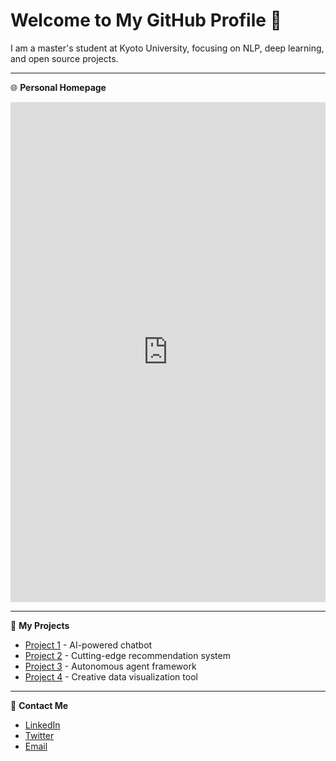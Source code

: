 # Welcome to My GitHub Profile 👋

I am a master's student at Kyoto University, focusing on NLP, deep learning, and open source projects.

---

🌐 **Personal Homepage**  
<iframe src="https://your-username.github.io" width="100%" height="800px" frameborder="0"></iframe>

---

🚀 **My Projects**  
- [Project 1](https://github.com/your-username/project1) - AI-powered chatbot  
- [Project 2](https://github.com/your-username/project2) - Cutting-edge recommendation system  
- [Project 3](https://github.com/your-username/project3) - Autonomous agent framework  
- [Project 4](https://github.com/your-username/project4) - Creative data visualization tool  

---

💬 **Contact Me**  
- [LinkedIn](https://linkedin.com/in/your-profile)  
- [Twitter](https://twitter.com/your-username)  
- [Email](mailto:your-email@example.com)  
